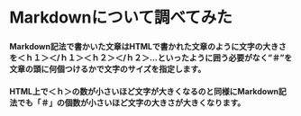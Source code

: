 # Markdownについて調べてみた

### 

#### Markdown記法で書かいた文章はHTMLで書かれた文章のように文字の大きさを＜ｈ１＞＜/ｈ１＞＜ｈ２＞＜/ｈ２＞…といったように囲う必要がなく”＃”を文章の頭に何個つけるかで文字のサイズを指定します。

#### HTML上で＜ｈ＞の数が小さいほど文字が大きくなるのと同様にMarkdown記法でも「＃」の個数が小さいほど文字の大きさが大きくなります。
